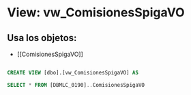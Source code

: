 # View: vw_ComisionesSpigaVO

## Usa los objetos:
- [[ComisionesSpigaVO]]

```sql

CREATE VIEW [dbo].[vw_ComisionesSpigaVO] AS

SELECT * FROM [DBMLC_0190]..ComisionesSpigaVO

```
